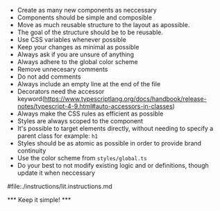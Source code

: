 - Create as many new components as neccessary
- Components should be simple and composible
- Move as much reusable structure to the layout as apossible.
- The goal of the structure should be to be reusable.
- Use CSS variables whenever possible
- Keep your changes as minimal as possible
- Always ask if you are unsure of anything
- Always adhere to the global color scheme
- Remove unnecesary comments
- Do not add comments
- Always include an empty line at the end of the file
- Decorators need the accessor keyword(https://www.typescriptlang.org/docs/handbook/release-notes/typescript-4-9.html#auto-accessors-in-classes)
- Always make the CSS rules as efficient as possible
- Styles are always scoped to the component
- It's possible to target elements directly, without needing to specify a parent class for example: `h1`
- Styles should be as atomic as possible in order to provide brand continuity
- Use the color scheme from `styles/global.ts`
- Do your best to not modify existing logic and or definitions, though update it when neccessary

#file:./instructions/lit.instructions.md

*** Keep it simple! ***
